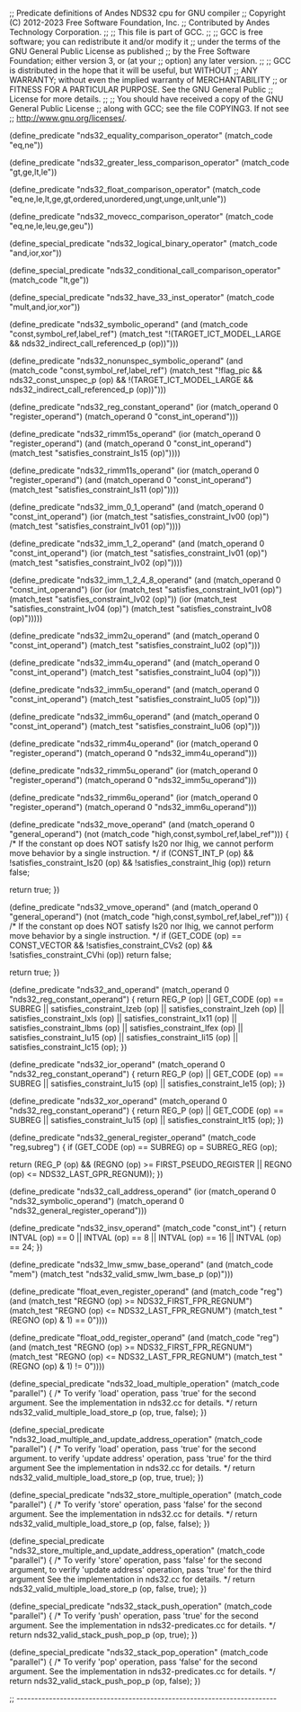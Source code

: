 ;; Predicate definitions of Andes NDS32 cpu for GNU compiler
;; Copyright (C) 2012-2023 Free Software Foundation, Inc.
;; Contributed by Andes Technology Corporation.
;;
;; This file is part of GCC.
;;
;; GCC is free software; you can redistribute it and/or modify it
;; under the terms of the GNU General Public License as published
;; by the Free Software Foundation; either version 3, or (at your
;; option) any later version.
;;
;; GCC is distributed in the hope that it will be useful, but WITHOUT
;; ANY WARRANTY; without even the implied warranty of MERCHANTABILITY
;; or FITNESS FOR A PARTICULAR PURPOSE.  See the GNU General Public
;; License for more details.
;;
;; You should have received a copy of the GNU General Public License
;; along with GCC; see the file COPYING3.  If not see
;; <http://www.gnu.org/licenses/>.

(define_predicate "nds32_equality_comparison_operator"
  (match_code "eq,ne"))

(define_predicate "nds32_greater_less_comparison_operator"
  (match_code "gt,ge,lt,le"))

(define_predicate "nds32_float_comparison_operator"
  (match_code "eq,ne,le,lt,ge,gt,ordered,unordered,ungt,unge,unlt,unle"))

(define_predicate "nds32_movecc_comparison_operator"
  (match_code "eq,ne,le,leu,ge,geu"))

(define_special_predicate "nds32_logical_binary_operator"
  (match_code "and,ior,xor"))

(define_special_predicate "nds32_conditional_call_comparison_operator"
  (match_code "lt,ge"))

(define_special_predicate "nds32_have_33_inst_operator"
  (match_code "mult,and,ior,xor"))

(define_predicate "nds32_symbolic_operand"
  (and (match_code "const,symbol_ref,label_ref")
       (match_test "!(TARGET_ICT_MODEL_LARGE
		      && nds32_indirect_call_referenced_p (op))")))

(define_predicate "nds32_nonunspec_symbolic_operand"
  (and (match_code "const,symbol_ref,label_ref")
       (match_test "!flag_pic && nds32_const_unspec_p (op)
		    && !(TARGET_ICT_MODEL_LARGE
			 && nds32_indirect_call_referenced_p (op))")))

(define_predicate "nds32_reg_constant_operand"
  (ior (match_operand 0 "register_operand")
       (match_operand 0 "const_int_operand")))

(define_predicate "nds32_rimm15s_operand"
  (ior (match_operand 0 "register_operand")
       (and (match_operand 0 "const_int_operand")
	    (match_test "satisfies_constraint_Is15 (op)"))))

(define_predicate "nds32_rimm11s_operand"
  (ior (match_operand 0 "register_operand")
       (and (match_operand 0 "const_int_operand")
	    (match_test "satisfies_constraint_Is11 (op)"))))

(define_predicate "nds32_imm_0_1_operand"
  (and (match_operand 0 "const_int_operand")
       (ior (match_test "satisfies_constraint_Iv00 (op)")
	    (match_test "satisfies_constraint_Iv01 (op)"))))

(define_predicate "nds32_imm_1_2_operand"
  (and (match_operand 0 "const_int_operand")
       (ior (match_test "satisfies_constraint_Iv01 (op)")
	    (match_test "satisfies_constraint_Iv02 (op)"))))

(define_predicate "nds32_imm_1_2_4_8_operand"
  (and (match_operand 0 "const_int_operand")
       (ior (ior (match_test "satisfies_constraint_Iv01 (op)")
		 (match_test "satisfies_constraint_Iv02 (op)"))
	    (ior (match_test "satisfies_constraint_Iv04 (op)")
		 (match_test "satisfies_constraint_Iv08 (op)")))))

(define_predicate "nds32_imm2u_operand"
  (and (match_operand 0 "const_int_operand")
       (match_test "satisfies_constraint_Iu02 (op)")))

(define_predicate "nds32_imm4u_operand"
  (and (match_operand 0 "const_int_operand")
       (match_test "satisfies_constraint_Iu04 (op)")))

(define_predicate "nds32_imm5u_operand"
  (and (match_operand 0 "const_int_operand")
       (match_test "satisfies_constraint_Iu05 (op)")))

(define_predicate "nds32_imm6u_operand"
  (and (match_operand 0 "const_int_operand")
       (match_test "satisfies_constraint_Iu06 (op)")))

(define_predicate "nds32_rimm4u_operand"
  (ior (match_operand 0 "register_operand")
       (match_operand 0 "nds32_imm4u_operand")))

(define_predicate "nds32_rimm5u_operand"
  (ior (match_operand 0 "register_operand")
       (match_operand 0 "nds32_imm5u_operand")))

(define_predicate "nds32_rimm6u_operand"
  (ior (match_operand 0 "register_operand")
       (match_operand 0 "nds32_imm6u_operand")))

(define_predicate "nds32_move_operand"
  (and (match_operand 0 "general_operand")
       (not (match_code "high,const,symbol_ref,label_ref")))
{
  /* If the constant op does NOT satisfy Is20 nor Ihig,
     we cannot perform move behavior by a single instruction.  */
  if (CONST_INT_P (op)
      && !satisfies_constraint_Is20 (op)
      && !satisfies_constraint_Ihig (op))
    return false;

  return true;
})

(define_predicate "nds32_vmove_operand"
  (and (match_operand 0 "general_operand")
       (not (match_code "high,const,symbol_ref,label_ref")))
{
  /* If the constant op does NOT satisfy Is20 nor Ihig,
     we cannot perform move behavior by a single instruction.  */
  if (GET_CODE (op) == CONST_VECTOR
      && !satisfies_constraint_CVs2 (op)
      && !satisfies_constraint_CVhi (op))
    return false;

  return true;
})

(define_predicate "nds32_and_operand"
  (match_operand 0 "nds32_reg_constant_operand")
{
  return REG_P (op)
	 || GET_CODE (op) == SUBREG
	 || satisfies_constraint_Izeb (op)
	 || satisfies_constraint_Izeh (op)
	 || satisfies_constraint_Ixls (op)
	 || satisfies_constraint_Ix11 (op)
	 || satisfies_constraint_Ibms (op)
	 || satisfies_constraint_Ifex (op)
	 || satisfies_constraint_Iu15 (op)
	 || satisfies_constraint_Ii15 (op)
	 || satisfies_constraint_Ic15 (op);
})

(define_predicate "nds32_ior_operand"
  (match_operand 0 "nds32_reg_constant_operand")
{
  return REG_P (op)
	 || GET_CODE (op) == SUBREG
	 || satisfies_constraint_Iu15 (op)
	 || satisfies_constraint_Ie15 (op);
})

(define_predicate "nds32_xor_operand"
  (match_operand 0 "nds32_reg_constant_operand")
{
  return REG_P (op)
	 || GET_CODE (op) == SUBREG
	 || satisfies_constraint_Iu15 (op)
	 || satisfies_constraint_It15 (op);
})

(define_predicate "nds32_general_register_operand"
  (match_code "reg,subreg")
{
  if (GET_CODE (op) == SUBREG)
    op = SUBREG_REG (op);

  return (REG_P (op)
	  && (REGNO (op) >= FIRST_PSEUDO_REGISTER
	      || REGNO (op) <= NDS32_LAST_GPR_REGNUM));
})

(define_predicate "nds32_call_address_operand"
  (ior (match_operand 0 "nds32_symbolic_operand")
       (match_operand 0 "nds32_general_register_operand")))

(define_predicate "nds32_insv_operand"
  (match_code "const_int")
{
  return INTVAL (op) == 0
	 || INTVAL (op) == 8
	 || INTVAL (op) == 16
	 || INTVAL (op) == 24;
})

(define_predicate "nds32_lmw_smw_base_operand"
  (and (match_code "mem")
       (match_test "nds32_valid_smw_lwm_base_p (op)")))

(define_predicate "float_even_register_operand"
  (and (match_code "reg")
       (and (match_test "REGNO (op) >= NDS32_FIRST_FPR_REGNUM")
	    (match_test "REGNO (op) <= NDS32_LAST_FPR_REGNUM")
	    (match_test "(REGNO (op) & 1) == 0"))))

(define_predicate "float_odd_register_operand"
  (and (match_code "reg")
       (and (match_test "REGNO (op) >= NDS32_FIRST_FPR_REGNUM")
	    (match_test "REGNO (op) <= NDS32_LAST_FPR_REGNUM")
	    (match_test "(REGNO (op) & 1) != 0"))))

(define_special_predicate "nds32_load_multiple_operation"
  (match_code "parallel")
{
  /* To verify 'load' operation, pass 'true' for the second argument.
     See the implementation in nds32.cc for details.  */
  return nds32_valid_multiple_load_store_p (op, true, false);
})

(define_special_predicate "nds32_load_multiple_and_update_address_operation"
  (match_code "parallel")
{
  /* To verify 'load' operation, pass 'true' for the second argument.
     to verify 'update address' operation, pass 'true' for the third argument
     See the implementation in nds32.cc for details.  */
  return nds32_valid_multiple_load_store_p (op, true, true);
})

(define_special_predicate "nds32_store_multiple_operation"
  (match_code "parallel")
{
  /* To verify 'store' operation, pass 'false' for the second argument.
     See the implementation in nds32.cc for details.  */
  return nds32_valid_multiple_load_store_p (op, false, false);
})

(define_special_predicate "nds32_store_multiple_and_update_address_operation"
  (match_code "parallel")
{
  /* To verify 'store' operation, pass 'false' for the second argument,
     to verify 'update address' operation, pass 'true' for the third argument
     See the implementation in nds32.cc for details.  */
  return nds32_valid_multiple_load_store_p (op, false, true);
})

(define_special_predicate "nds32_stack_push_operation"
  (match_code "parallel")
{
  /* To verify 'push' operation, pass 'true' for the second argument.
     See the implementation in nds32-predicates.cc for details.  */
  return nds32_valid_stack_push_pop_p (op, true);
})

(define_special_predicate "nds32_stack_pop_operation"
  (match_code "parallel")
{
  /* To verify 'pop' operation, pass 'false' for the second argument.
     See the implementation in nds32-predicates.cc for details.  */
  return nds32_valid_stack_push_pop_p (op, false);
})

;; ------------------------------------------------------------------------
